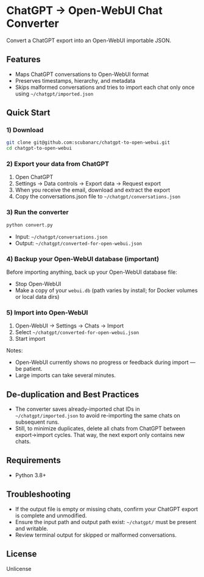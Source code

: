 # ChatGPT → Open-WebUI Chat Converter

Convert a ChatGPT export into an Open-WebUI importable JSON.

## Features
- Maps ChatGPT conversations to Open-WebUI format
- Preserves timestamps, hierarchy, and metadata
- Skips malformed conversations and tries to import each chat only once using `~/chatgpt/imported.json`

## Quick Start

### 1) Download
```bash
git clone git@github.com:scubanarc/chatgpt-to-open-webui.git
cd chatgpt-to-open-webui
```

### 2) Export your data from ChatGPT
1. Open ChatGPT
2. Settings → Data controls → Export data → Request export
3. When you receive the email, download and extract the export
4. Copy the conversations.json file to `~/chatgpt/conversations.json`

### 3) Run the converter
```bash
python convert.py
```
- Input: `~/chatgpt/conversations.json`
- Output: `~/chatgpt/converted-for-open-webui.json`

### 4) Backup your Open-WebUI database (important)
Before importing anything, back up your Open-WebUI database file:
- Stop Open-WebUI
- Make a copy of your `webui.db` (path varies by install; for Docker volumes or local data dirs)

### 5) Import into Open-WebUI
1. Open-WebUI → Settings → Chats → Import
2. Select `~/chatgpt/converted-for-open-webui.json`
3. Start import

Notes:
- Open-WebUI currently shows no progress or feedback during import — be patient.
- Large imports can take several minutes.

## De-duplication and Best Practices
- The converter saves already-imported chat IDs in `~/chatgpt/imported.json` to avoid re-importing the same chats on subsequent runs.
- Still, to minimize duplicates, delete all chats from ChatGPT between export→import cycles. That way, the next export only contains new chats.

## Requirements
- Python 3.8+

## Troubleshooting
- If the output file is empty or missing chats, confirm your ChatGPT export is complete and unmodified.
- Ensure the input path and output path exist: `~/chatgpt/` must be present and writable.
- Review terminal output for skipped or malformed conversations.

## License
Unlicense